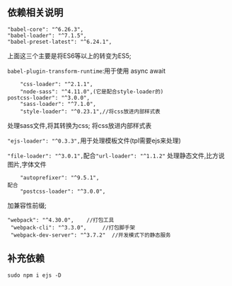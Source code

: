 ## 依赖相关说明

```
"babel-core": "^6.26.3",
"babel-loader": "^7.1.5",
"babel-preset-latest": "^6.24.1",
```

上面这三个主要是将ES6等以上的转变为ES5;

`babel-plugin-transform-runtime`:用于使用 async await

```
    "css-loader": "^2.1.1",
    "node-sass": "^4.11.0",(它是配合style-loader的)
postcss-loader": "^3.0.0",
    "sass-loader": "^7.1.0",
    "style-loader": "^0.23.1",//将css放进内部样式表
```

处理sass文件,将其转换为css; 将css放进内部样式表

`"ejs-loader": "^0.3.3",`用于处理模板文件(tpl需要ejs来处理)

`"file-loader": "^3.0.1",`配合`"url-loader": "^1.1.2"`
处理静态文件,比方说图片,字体文件

```
    "autoprefixer": "^9.5.1",
配合
    "postcss-loader": "^3.0.0",

```

加兼容性前缀;

```
"webpack": "^4.30.0",    //打包工具
 "webpack-cli": "^3.3.0",     //打包脚手架
 "webpack-dev-server": "^3.7.2"  //开发模式下的静态服务
```

## 补充依赖
```shell
sudo npm i ejs -D
```



